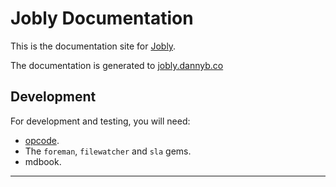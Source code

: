 Jobly Documentation
==================================================

This is the documentation site for [Jobly](https://github.com/dannyben/jobly).

The documentation is generated to [jobly.dannyb.co](https://jobly.dannyb.co)


Development
--------------------------------------------------

For development and testing, you will need:

- [opcode][opcode].
- The `foreman`, `filewatcher` and `sla` gems.
- mdbook.


---

[opcode]: https://github.com/dannyben/opcode